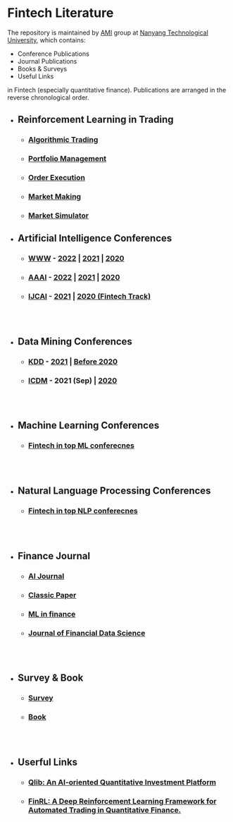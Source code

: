 # Fintech Literature
The repository is maintained by [AMI](https://personal.ntu.edu.sg/boan/) group at [Nanyang Technological University](https://www.ntu.edu.sg/), which contains:
- Conference Publications
- Journal Publications
- Books & Surveys
- Useful Links
 
in Fintech (especially quantitative finance). Publications are arranged in the reverse chronological order.
- ## Reinforcement Learning in Trading
   * ### [Algorithmic Trading](https://github.com/ai-gamer/fintech-literature/blob/main/rlt/AT/README.md)
   * ### [Portfolio Management](https://github.com/ai-gamer/fintech-literature/blob/main/rlt/PM/README.md)
   * ### [Order Execution](https://github.com/ai-gamer/fintech-literature/blob/main/rlt/OE/README.md)
   * ### [Market Making](https://github.com/ai-gamer/fintech-literature/blob/main/rlt/MM/README.md)
   * ### [Market Simulator](https://github.com/ai-gamer/fintech-literature/blob/main/rlt/MS/README.md)
- ## Artificial Intelligence Conferences
   * ### [WWW](https://www2022.thewebconf.org/) - [2022](https://github.com/ai-gamer/fintech-literature/blob/main/conference/www22/README.md) | [2021](https://github.com/ai-gamer/fintech-literature/blob/main/conference/www21/README.md) | [2020](https://github.com/ai-gamer/fintech-literature/blob/main/conference/www20/README.md) 
   * ### [AAAI](https://aaai.org/Conferences/AAAI-22/) - [2022](https://github.com/ai-gamer/fintech-literature/blob/main/conference/aaai22/README.md) | [2021](https://github.com/ai-gamer/fintech-literature/blob/main/conference/aaai21/README.md) | [2020](https://github.com/ai-gamer/fintech-literature/blob/main/conference/aaai20/README.md)
   * ### [IJCAI](https://ijcai-21.org/) - [2021](https://github.com/ai-gamer/fintech-literature/blob/main/conference/ijcai21/README.md) |  [2020 (Fintech Track)](https://github.com/ai-gamer/fintech-literature/blob/main/conference/ijcai20/README.md)

<br> </br>
- ## Data Mining Conferences
   * ### [KDD](https://www.kdd.org/kdd2021/) - [2021](https://github.com/ai-gamer/fintech-literature/blob/main/conference/kdd21/README.md) | [ Before 2020](https://github.com/ai-gamer/fintech-literature/blob/main/conference/kdd20/README.md) 
   * ### [ICDM](https://icdm2021.auckland.ac.nz/) - 2021 (Sep) | [2020](https://github.com/ai-gamer/fintech-literature/blob/main/conference/public/icdm20/README.md)

<br> </br>

- ## Machine Learning Conferences
   * ### [Fintech in top ML conferecnes](https://github.com/ai-gamer/fintech-literature/blob/main/conference/ml/README.md)

<br> </br>

- ## Natural Language Processing Conferences
   * ### [Fintech in top NLP conferecnes](https://github.com/ai-gamer/fintech-literature/blob/main/conference/nlp/README.md)

<br> </br>

- ## Finance Journal
   * ### [AI Journal](https://github.com/ai-gamer/fintech-literature/blob/main/journal/aijournal/README.md)
   * ### [Classic Paper](https://github.com/ai-gamer/fintech-literature/blob/main/journal/classic/README.md)
   * ### [ML in finance](https://github.com/ai-gamer/fintech-literature/blob/main/journal/ml4finance/README.md)
   * ### [Journal of Financial Data Science](https://github.com/ai-gamer/fintech-literature/blob/main/journal/jfds/README.md)

<br> </br>

- ## Survey & Book
   * ### [Survey](https://github.com/ai-gamer/fintech-literature/blob/main/book&survey/survey/README.md)
   * ### [Book](https://github.com/ai-gamer/fintech-literature/blob/main/book&survey/book/README.md)

<br> </br>

- ## Userful Links
   * ### [Qlib: An AI-oriented Quantitative Investment Platform](https://github.com/microsoft/qlib)
   * ### [FinRL: A Deep Reinforcement Learning Framework for Automated Trading in Quantitative Finance.](https://github.com/AI4Finance-LLC/FinRL)


